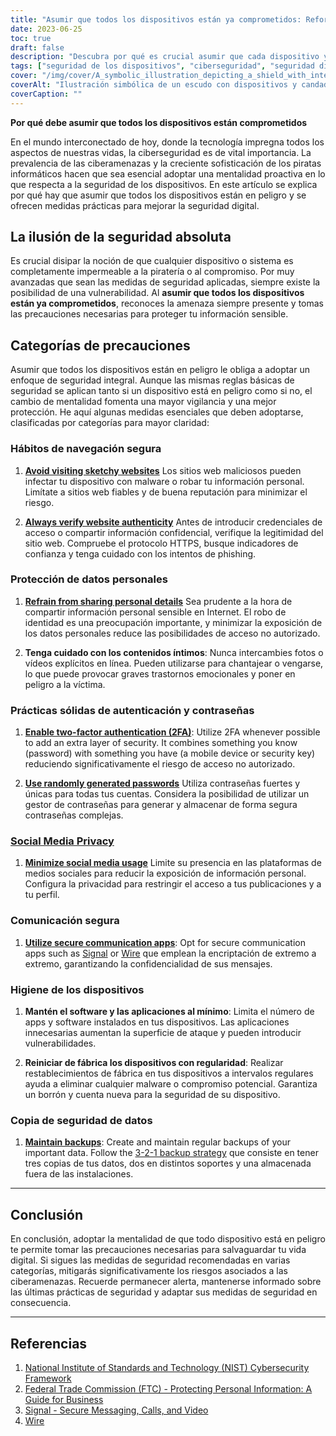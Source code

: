 ```yaml
---
title: "Asumir que todos los dispositivos están ya comprometidos: Reforzar la seguridad digital en un mundo interconectado"
date: 2023-06-25
toc: true
draft: false
description: "Descubra por qué es crucial asumir que cada dispositivo ya está comprometido y aprenda medidas prácticas para mejorar su seguridad digital en el mundo interconectado de hoy."
tags: ["seguridad de los dispositivos", "ciberseguridad", "seguridad digital", "amenazas cibernéticas", "piratería", "compromiso del dispositivo", "protección de datos", "navegación segura", "seguridad de los datos personales", "autenticación", "seguridad de contraseñas", "social media privacy", "comunicación segura", "higiene del dispositivo", "copia de seguridad de datos", "buenas prácticas de ciberseguridad", "privacidad digital", "concienciación sobre ciberseguridad", "seguridad en línea", "seguridad en internet", "privacidad en línea", "ciberdefensa", "ciberresiliencia", "mentalidad de ciberseguridad", "medidas de seguridad", "prevención de ciberamenazas", "estrategias de ciberseguridad", "privacidad de los datos", "educación en ciberseguridad", "recursos de ciberseguridad"]
cover: "/img/cover/A_symbolic_illustration_depicting_a_shield_with_interconnected.png"
coverAlt: "Ilustración simbólica de un escudo con dispositivos y candados interconectados, que representa la importancia de asumir el compromiso de los dispositivos y reforzar la seguridad digital."
coverCaption: ""
---
```


**Por qué debe asumir que todos los dispositivos están comprometidos**

En el mundo interconectado de hoy, donde la tecnología impregna todos los aspectos de nuestras vidas, la ciberseguridad es de vital importancia. La prevalencia de las ciberamenazas y la creciente sofisticación de los piratas informáticos hacen que sea esencial adoptar una mentalidad proactiva en lo que respecta a la seguridad de los dispositivos. En este artículo se explica por qué hay que asumir que todos los dispositivos están en peligro y se ofrecen medidas prácticas para mejorar la seguridad digital.

## La ilusión de la seguridad absoluta

Es crucial disipar la noción de que cualquier dispositivo o sistema es completamente impermeable a la piratería o al compromiso. Por muy avanzadas que sean las medidas de seguridad aplicadas, siempre existe la posibilidad de una vulnerabilidad. Al **asumir que todos los dispositivos están ya comprometidos**, reconoces la amenaza siempre presente y tomas las precauciones necesarias para proteger tu información sensible.

## Categorías de precauciones

Asumir que todos los dispositivos están en peligro le obliga a adoptar un enfoque de seguridad integral. Aunque las mismas reglas básicas de seguridad se aplican tanto si un dispositivo está en peligro como si no, el cambio de mentalidad fomenta una mayor vigilancia y una mejor protección. He aquí algunas medidas esenciales que deben adoptarse, clasificadas por categorías para mayor claridad:

### Hábitos de navegación segura

1. [**Avoid visiting sketchy websites**](https://simeononsecurity.com/articles/tips-for-secure-e-commerce-transactions-and-safe-online-shopping/) Los sitios web maliciosos pueden infectar tu dispositivo con malware o robar tu información personal. Limítate a sitios web fiables y de buena reputación para minimizar el riesgo.

2. [**Always verify website authenticity**](https://simeononsecurity.com/articles/tips-for-secure-e-commerce-transactions-and-safe-online-shopping/) Antes de introducir credenciales de acceso o compartir información confidencial, verifique la legitimidad del sitio web. Compruebe el protocolo HTTPS, busque indicadores de confianza y tenga cuidado con los intentos de phishing.

### Protección de datos personales

1. [**Refrain from sharing personal details**](https://simeononsecurity.com/articles/safe-social-media-practices-and-protecting-your-privacy-online/) Sea prudente a la hora de compartir información personal sensible en Internet. El robo de identidad es una preocupación importante, y minimizar la exposición de los datos personales reduce las posibilidades de acceso no autorizado.

2. **Tenga cuidado con los contenidos íntimos**: Nunca intercambies fotos o vídeos explícitos en línea. Pueden utilizarse para chantajear o vengarse, lo que puede provocar graves trastornos emocionales y poner en peligro a la víctima.

### Prácticas sólidas de autenticación y contraseñas

1. [**Enable two-factor authentication (2FA)**](https://simeononsecurity.com/articles/what-are-the-diferent-kinds-of-factors-in-mfa/): Utilize 2FA whenever possible to add an extra layer of security. It combines something you know (password) with something you have (a mobile device or security key) reduciendo significativamente el riesgo de acceso no autorizado.

2. [**Use randomly generated passwords**](https://simeononsecurity.com/articles/how-to-create-strong-passwords/) Utiliza contraseñas fuertes y únicas para todas tus cuentas. Considera la posibilidad de utilizar un gestor de contraseñas para generar y almacenar de forma segura contraseñas complejas.

### [Social Media Privacy](https://simeononsecurity.com/articles/safe-social-media-practices-and-protecting-your-privacy-online/)

1. [**Minimize social media usage**](https://simeononsecurity.com/articles/safe-social-media-practices-and-protecting-your-privacy-online/) Limite su presencia en las plataformas de medios sociales para reducir la exposición de información personal. Configura la privacidad para restringir el acceso a tus publicaciones y a tu perfil.

### Comunicación segura

1. [**Utilize secure communication apps**](https://simeononsecurity.com/recommendations/messengers): Opt for secure communication apps such as [Signal](https://www.signal.org/) or [Wire](https://wire.com/en/) que emplean la encriptación de extremo a extremo, garantizando la confidencialidad de sus mensajes.

### Higiene de los dispositivos

1. **Mantén el software y las aplicaciones al mínimo**: Limita el número de apps y software instalados en tus dispositivos. Las aplicaciones innecesarias aumentan la superficie de ataque y pueden introducir vulnerabilidades.

2. **Reiniciar de fábrica los dispositivos con regularidad**: Realizar restablecimientos de fábrica en tus dispositivos a intervalos regulares ayuda a eliminar cualquier malware o compromiso potencial. Garantiza un borrón y cuenta nueva para la seguridad de su dispositivo.

### Copia de seguridad de datos

1. [**Maintain backups**](https://simeononsecurity.com/articles/what-is-the-3-2-1-backup-rule-and-why-you-should-use-it/): Create and maintain regular backups of your important data. Follow the [3-2-1 backup strategy](https://simeononsecurity.com/articles/what-is-the-3-2-1-backup-rule-and-why-you-should-use-it/) que consiste en tener tres copias de tus datos, dos en distintos soportes y una almacenada fuera de las instalaciones.

______

## Conclusión

En conclusión, adoptar la mentalidad de que todo dispositivo está en peligro te permite tomar las precauciones necesarias para salvaguardar tu vida digital. Si sigues las medidas de seguridad recomendadas en varias categorías, mitigarás significativamente los riesgos asociados a las ciberamenazas. Recuerde permanecer alerta, mantenerse informado sobre las últimas prácticas de seguridad y adaptar sus medidas de seguridad en consecuencia.

______

## Referencias

1. [National Institute of Standards and Technology (NIST) Cybersecurity Framework](https://www.nist.gov/cyberframework)
2. [Federal Trade Commission (FTC) - Protecting Personal Information: A Guide for Business](https://www.ftc.gov/tips-advice/business-center/guidance/protecting-personal-information-guide-business)
3. [Signal - Secure Messaging, Calls, and Video](https://www.signal.org/)
4. [Wire](https://wire.com/en/) 


